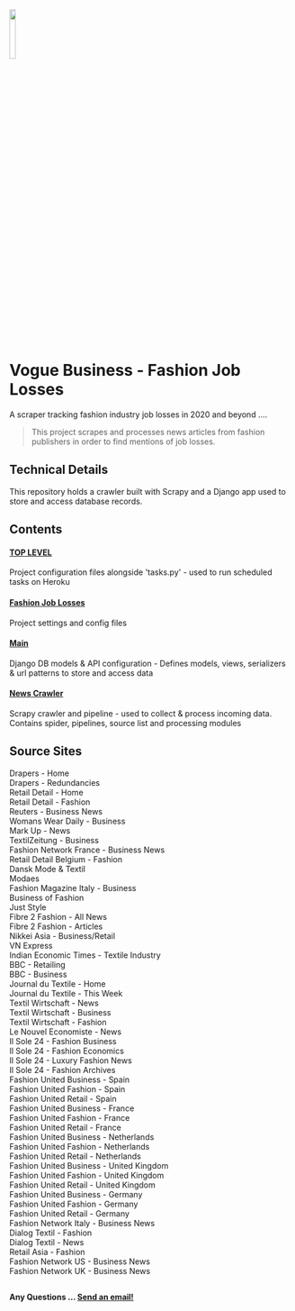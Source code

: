 <img src="https://i.ibb.co/p4s1bYc/voguebusiness-logo.jpg" width="15%" height="15%">

# Vogue Business - Fashion Job Losses 
A scraper tracking fashion industry job losses in 2020 and beyond ....

> This project scrapes and processes news articles from fashion publishers in order to find mentions of job losses. 


## Technical Details
This repository holds a crawler built with Scrapy and a Django app used to store and access database records. 

## Contents

#### <a href="https://github.com/andyclarkemedia/fashionjoblosses/tree/master/">TOP LEVEL</a>
Project configuration files alongside 'tasks.py' - used to run scheduled tasks on Heroku

#### <a href="https://github.com/andyclarkemedia/fashionjoblosses/tree/master/fashionjoblosses">Fashion Job Losses</a>
Project settings and config files

#### <a href="https://github.com/andyclarkemedia/fashionjoblosses/tree/master/main">Main</a>
Django DB models & API configuration - Defines models, views, serializers & url patterns to store and access data

#### <a href="https://github.com/andyclarkemedia/fashionjoblosses/tree/master/news_crawler">News Crawler</a>
Scrapy crawler and pipeline - used to collect & process incoming data. Contains spider, pipelines, source list and processing modules


## Source Sites

Drapers - Home  
Drapers - Redundancies  
Retail Detail - Home  
Retail Detail - Fashion  
Reuters - Business News  
Womans Wear Daily - Business  
Mark Up - News  
TextilZeitung - Business  
Fashion Network France - Business News  
Retail Detail Belgium - Fashion  
Dansk Mode & Textil  
Modaes  
Fashion Magazine Italy - Business  
Business of Fashion  
Just Style  
Fibre 2 Fashion - All News  
Fibre 2 Fashion - Articles  
Nikkei Asia - Business/Retail  
VN Express  
Indian Economic Times - Textile Industry  
BBC - Retailing  
BBC - Business  
Journal du Textile - Home  
Journal du Textile - This Week  
Textil Wirtschaft - News  
Textil Wirtschaft - Business  
Textil Wirtschaft - Fashion  
Le Nouvel Economiste - News  
Il Sole 24 - Fashion Business  
Il Sole 24 - Fashion Economics  
Il Sole 24 - Luxury Fashion News  
Il Sole 24 - Fashion Archives  
Fashion United Business - Spain  
Fashion United Fashion - Spain  
Fashion United Retail - Spain  
Fashion United Business - France  
Fashion United Fashion - France  
Fashion United Retail - France  
Fashion United Business - Netherlands  
Fashion United Fashion - Netherlands  
Fashion United Retail - Netherlands  
Fashion United Business - United Kingdom  
Fashion United Fashion - United Kingdom  
Fashion United Retail - United Kingdom  
Fashion United Business - Germany  
Fashion United Fashion - Germany  
Fashion United Retail - Germany  
Fashion Network Italy - Business News  
Dialog Textil - Fashion  
Dialog Textil - News  
Retail Asia - Fashion  
Fashion Network US - Business News  
Fashion Network UK - Business News  

##
#### Any Questions ... <a target="_blank" href="mailto:fashionjoblosses@gmail.com">Send an email!</a>
